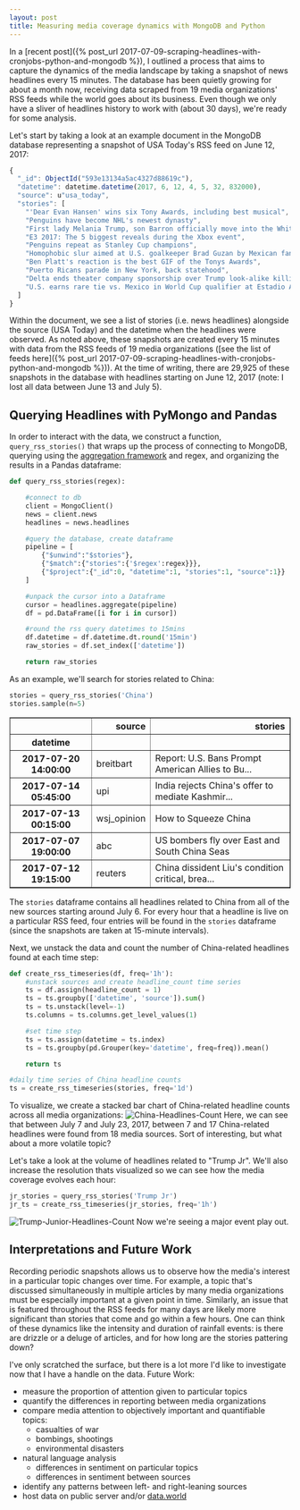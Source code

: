 ```yaml
---
layout: post
title: Measuring media coverage dynamics with MongoDB and Python
---
```


In a [recent post]({% post_url 2017-07-09-scraping-headlines-with-cronjobs-python-and-mongodb %}), I outlined a process that aims to capture the dynamics of the media landscape by taking a snapshot of news headlines every 15 minutes. The database has been quietly growing for about a month now, receiving data scraped from 19 media organizations' RSS feeds while the world goes about its business. Even though we only have a sliver of headlines history to work with (about 30 days), we're ready for some analysis.

Let's start by taking a look at an example document in the MongoDB database representing a snapshot of USA Today's RSS feed on June 12, 2017:

```javascript
{
  "_id": ObjectId("593e13134a5ac4327d88619c"),
  "datetime": datetime.datetime(2017, 6, 12, 4, 5, 32, 832000),
  "source": u"usa_today",
  "stories": [
    "'Dear Evan Hansen' wins six Tony Awards, including best musical",
    "Penguins have become NHL's newest dynasty",
    "First lady Melania Trump, son Barron officially move into the White House",
    "E3 2017: The 5 biggest reveals during the Xbox event",
    "Penguins repeat as Stanley Cup champions",
    "Homophobic slur aimed at U.S. goalkeeper Brad Guzan by Mexican fans at World Cup qualifier",
    "Ben Platt's reaction is the best GIF of the Tonys Awards",
    "Puerto Ricans parade in New York, back statehood",
    "Delta ends theater company sponsorship over Trump look-alike killing scene",
    "U.S. earns rare tie vs. Mexico in World Cup qualifier at Estadio Azteca"
  ]
}
```

Within the document, we see a list of stories (i.e. news headlines) alongside the source (USA Today) and the datetime when the headlines were observed. As noted above, these snapshots are created every 15 minutes with data from the RSS feeds of 19 media organizations ([see the list of feeds here]({% post_url 2017-07-09-scraping-headlines-with-cronjobs-python-and-mongodb %})). At the time of writing, there are 29,925 of these snapshots in the database with headlines starting on June 12, 2017 (note: I lost all data between June 13 and July 5).

## Querying Headlines with PyMongo and Pandas
In order to interact with the data, we construct a function, `query_rss_stories()` that wraps up the process of connecting to MongoDB, querying using the [aggregation framework](https://docs.mongodb.com/manual/aggregation/) and regex, and organizing the results in a Pandas dataframe:

```python
def query_rss_stories(regex):

    #connect to db
    client = MongoClient()
    news = client.news
    headlines = news.headlines

    #query the database, create dataframe
    pipeline = [
        {"$unwind":"$stories"},
        {"$match":{"stories":{'$regex':regex}}},
        {"$project":{"_id":0, "datetime":1, "stories":1, "source":1}}
    ]

    #unpack the cursor into a Dataframe
    cursor = headlines.aggregate(pipeline)
    df = pd.DataFrame([i for i in cursor])

    #round the rss query datetimes to 15mins
    df.datetime = df.datetime.dt.round('15min')
    raw_stories = df.set_index(['datetime'])

    return raw_stories
```

As an example, we'll search for stories related to China:
```python
stories = query_rss_stories('China')
stories.sample(n=5)
```
<div>
<style>
    .dataframe thead tr:only-child th {
        text-align: right;
    }

    .dataframe thead th {
        text-align: left;
    }

    .dataframe tbody tr th {
        vertical-align: top;
    }
</style>
<table border="1" class="dataframe">
  <thead>
    <tr style="text-align: right;">
      <th></th>
      <th>source</th>
      <th>stories</th>
    </tr>
    <tr>
      <th>datetime</th>
      <th></th>
      <th></th>
    </tr>
  </thead>
  <tbody>
    <tr>
      <th>2017-07-20 14:00:00</th>
      <td>breitbart</td>
      <td>Report: U.S. Bans Prompt American Allies to Bu...</td>
    </tr>
    <tr>
      <th>2017-07-14 05:45:00</th>
      <td>upi</td>
      <td>India rejects China's offer to mediate Kashmir...</td>
    </tr>
    <tr>
      <th>2017-07-13 00:15:00</th>
      <td>wsj_opinion</td>
      <td>How to Squeeze China</td>
    </tr>
    <tr>
      <th>2017-07-07 19:00:00</th>
      <td>abc</td>
      <td>US bombers fly over East and South China Seas</td>
    </tr>
    <tr>
      <th>2017-07-12 19:15:00</th>
      <td>reuters</td>
      <td>China dissident Liu's condition critical, brea...</td>
    </tr>
  </tbody>
</table>
</div>

The `stories` dataframe contains all headlines related to China from all of the new sources starting around July 6. For every hour that a headline is live on a particular RSS feed, four entries will be found in the `stories` dataframe (since the snapshots are taken at 15-minute intervals).

Next, we unstack the data and count the number of China-related headlines found at each time step:

```python
def create_rss_timeseries(df, freq='1h'):
    #unstack sources and create headline_count time series
    ts = df.assign(headline_count = 1)
    ts = ts.groupby(['datetime', 'source']).sum()
    ts = ts.unstack(level=-1)
    ts.columns = ts.columns.get_level_values(1)

    #set time step
    ts = ts.assign(datetime = ts.index)
    ts = ts.groupby(pd.Grouper(key='datetime', freq=freq)).mean()

    return ts

#daily time series of China headline counts
ts = create_rss_timeseries(stories, freq='1d')
```

To visualize, we create a stacked bar chart of China-related headline counts across all media organizations:
![China-Headlines-Count]({{site.url}}/assets/img/china-headlines-count.png)
Here, we can see that between July 7 and July 23, 2017, between 7 and 17 China-related headlines were found from 18 media sources. Sort of interesting, but what about a more volatile topic?

Let's take a look at the volume of headlines related to "Trump Jr". We'll also increase the resolution thats visualized so we can see how the media coverage evolves each hour:

```python
jr_stories = query_rss_stories('Trump Jr')
jr_ts = create_rss_timeseries(jr_stories, freq='1h')
```

![Trump-Junior-Headlines-Count]({{site.url}}/assets/img/trump-jr-headlines-count.png)
Now we're seeing a major event play out.

## Interpretations and Future Work
Recording periodic snapshots allows us to observe how the media's interest in a particular topic changes over time. For example, a topic that's discussed simultaneously in multiple articles by many media organizations must be especially important at a given point in time. Similarly, an issue that is featured throughout the RSS feeds for many days are likely more significant than stories that come and go within a few hours. One can think of these dynamics like the intensity and duration of rainfall events: is there are drizzle or a deluge of articles, and for how long are the stories pattering down?

I've only scratched the surface, but there is a lot more I'd like to investigate now that I have a handle on the data. Future Work:
* measure the proportion of attention given to particular topics
* quantify the differences in reporting between media organizations
* compare media attention to objectively important and quantifiable topics:
    * casualties of war
    * bombings, shootings
    * environmental disasters
* natural language analysis
    * differences in sentiment on particular topics
    * differences in sentiment between sources
* identify any patterns between left- and right-leaning sources
* host data on public server and/or [data.world](https://data.world/)
